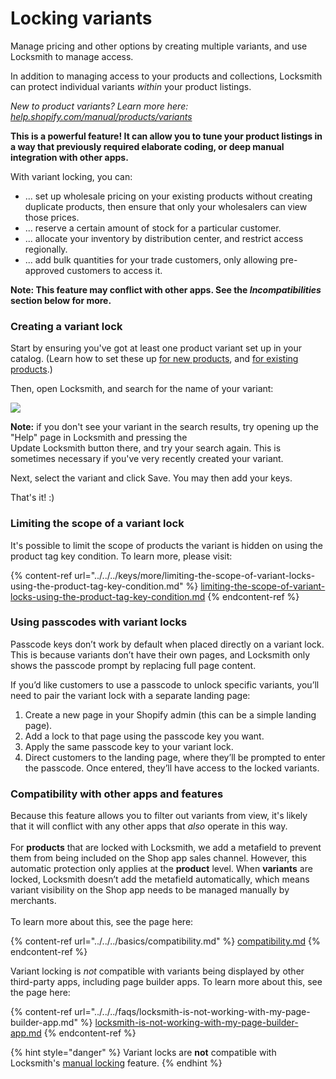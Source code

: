 # Locking variants

Manage pricing and other options by creating multiple variants, and use Locksmith to manage access.

In addition to managing access to your products and collections, Locksmith can protect individual variants _within_ your product listings.

_New to product variants? Learn more here:_ [_help.shopify.com/manual/products/variants_](https://help.shopify.com/manual/products/variants)

**This is a powerful feature! It can allow you to tune your product listings in a way that previously required elaborate coding, or deep manual integration with other apps.**

With variant locking, you can:

* ... set up wholesale pricing on your existing products without creating duplicate products, then ensure that only your wholesalers can view those prices.
* ... reserve a certain amount of stock for a particular customer.
* ... allocate your inventory by distribution center, and restrict access regionally.
* ... add bulk quantities for your trade customers, only allowing pre-approved customers to access it.

**Note: This feature may conflict with other apps. See the&#x20;**_**Incompatibilities**_**&#x20;section below for more.**

### Creating a variant lock

Start by ensuring you've got at least one product variant set up in your catalog. (Learn how to set these up [for new products](https://help.shopify.com/manual/products/variants#creating-variants-for-a-new-product), and [for existing products](https://help.shopify.com/manual/products/variants#creating-additional-variants-of-an-existing-product).)

Then, open Locksmith, and search for the name of your variant:

![](https://d33v4339jhl8k0.cloudfront.net/docs/assets/5ddd799f2c7d3a7e9ae472fc/images/5e27859104286364bc9436df/5e278590ee4e7.png)

**Note:** if you don't see your variant in the search results, try opening up the "Help" page in Locksmith and pressing the \
Update Locksmith button there, and try your search again. This is sometimes necessary if you've very recently created your variant.

Next, select the variant and click Save. You may then add your keys.

That's it! :)

### Limiting the scope of a variant lock

It's possible to limit the scope of products the variant is hidden on using the product tag key condition. To learn more, please visit:

{% content-ref url="../../../keys/more/limiting-the-scope-of-variant-locks-using-the-product-tag-key-condition.md" %}
[limiting-the-scope-of-variant-locks-using-the-product-tag-key-condition.md](../../../keys/more/limiting-the-scope-of-variant-locks-using-the-product-tag-key-condition.md)
{% endcontent-ref %}

### Using passcodes with variant locks

Passcode keys don’t work by default when placed directly on a variant lock. This is because variants don’t have their own pages, and Locksmith only shows the passcode prompt by replacing full page content.

If you’d like customers to use a passcode to unlock specific variants, you’ll need to pair the variant lock with a separate landing page:

1. Create a new page in your Shopify admin (this can be a simple landing page).
2. Add a lock to that page using the passcode key you want.
3. Apply the same passcode key to your variant lock.
4. Direct customers to the landing page, where they’ll be prompted to enter the passcode. Once entered, they’ll have access to the locked variants.

### Compatibility with other apps and features

Because this feature allows you to filter out variants from view, it's likely that it will conflict with any other apps that _also_ operate in this way. \
\
For **products** that are locked with Locksmith, we add a metafield to prevent them from being included on the Shop app sales channel. However, this automatic protection only applies at the **product** level. When **variants** are locked, Locksmith doesn’t add the metafield automatically, which means variant visibility on the Shop app needs to be managed manually by merchants.\
\
To learn more about this, see the page here:

{% content-ref url="../../../basics/compatibility.md" %}
[compatibility.md](../../../basics/compatibility.md)
{% endcontent-ref %}

Variant locking is _not_ compatible with variants being displayed by other third-party apps, including page builder apps. To learn more about this, see the page here:

{% content-ref url="../../../faqs/locksmith-is-not-working-with-my-page-builder-app.md" %}
[locksmith-is-not-working-with-my-page-builder-app.md](../../../faqs/locksmith-is-not-working-with-my-page-builder-app.md)
{% endcontent-ref %}

{% hint style="danger" %}
Variant locks are **not** compatible with Locksmith's [manual locking](../manual-mode.md) feature.
{% endhint %}
